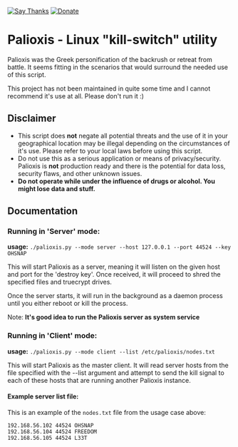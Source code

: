 [![Say Thanks](https://img.shields.io/badge/Say%20Thanks-!-1EAEDB.svg?style=flat)](https://saythanks.io/to/deadbits) [![Donate](https://img.shields.io/badge/donate-BTC-blue.svg?style=flat)](https://www.coinbase.com/deadbits)

# Palioxis - Linux "kill-switch" utility
Palioxis was the Greek personification of the backrush or retreat from battle. It seems fitting in the scenarios that would surround the needed use of this script.

This project has not been maintained in quite some time and I cannot recommend it's use at all. Please don't run it :)

## Disclaimer
* This script does **not** negate all potential threats and the use of it in your geographical location may be illegal depending on the circumstances of it's use. Please refer to your local laws before using this script.
* Do not use this as a serious application or means of privacy/security. Palioxis is **not** production ready and there is the potential for data loss, security flaws, and other unknown issues. 
* **Do not operate while under the influence of drugs or alcohol. You might lose data and stuff.**
 
## Documentation 
### Running in 'Server' mode:
**usage:** `./palioxis.py --mode server --host 127.0.0.1 --port 44524 --key OHSNAP`

This will start Palioxis as a server, meaning it will listen on the given host and port for the 'destroy key'. Once received, it will proceed to shred the specified files and truecrypt drives.
  
Once the server starts, it will run in the background as a daemon process until you either reboot or kill the process.

Note: **It's good idea to run the Palioxis server as system service**

### Running in 'Client' mode:
**usage:** `./palioxis.py --mode client --list /etc/palioxis/nodes.txt`
  
This will start Palioxis as the master client. It will read server hosts from the file specified with the --list argument and attempt to send the kill signal to each of these hosts that are running another Palioxis instance. 
 
#### Example server list file:
This is an example of the `nodes.txt` file from the usage case above:

```
192.168.56.102 44524 OHSNAP
192.168.56.104 44524 FREEDOM
192.168.56.105 44524 L33T
```

